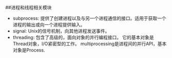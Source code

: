 ##进程和线程相关模块   
* subprocess:
  提供了创建进程以及与另一个进程通信的接口。适用于获取一个进程的输出或向一个进程提供输入。   
* signal: Unix的信号机制，向其他进程发送事件。  
* threading: 包含了高级的，面向对象的并行编程接口。
  它的基本对象是Thread对象，I/O紧密型的工作。
  multiprocessing是进程间的并行API，基本对象是Process.  


